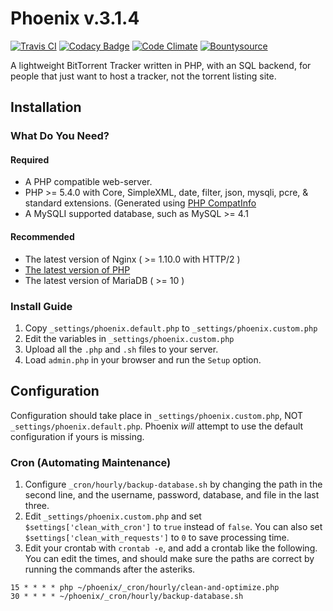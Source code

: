 # Phoenix v.3.1.4

[![Travis CI](https://travis-ci.org/eustasy/phoenix.svg?branch=master)](https://travis-ci.org/eustasy/phoenix)
[![Codacy Badge](https://api.codacy.com/project/badge/Grade/10f5af9881b4412093e91d68086fd468)](https://www.codacy.com/app/eustasy/phoenix)
[![Code Climate](https://codeclimate.com/github/eustasy/phoenix/badges/gpa.svg)](https://codeclimate.com/github/eustasy/phoenix)
[![Bountysource](https://www.bountysource.com/badge/tracker?tracker_id=10163092)](https://www.bountysource.com/teams/eustasy/issues?tracker_ids=10163092)

A lightweight BitTorrent Tracker written in PHP, with an SQL backend, for people that just want to host a tracker, not the torrent listing site.

## Installation

### What Do You Need?

#### Required
* A PHP compatible web-server.
* PHP >= 5.4.0 with Core, SimpleXML, date, filter, json, mysqli, pcre, & standard extensions. (Generated using [PHP CompatInfo](http://php5.laurent-laville.org/compatinfo/)
* A MySQLI supported database, such as MySQL >= 4.1

#### Recommended
* The latest version of Nginx  ( >= 1.10.0 with HTTP/2 )
* [The latest version of PHP](http://php.net/supported-versions.php)
* The latest version of MariaDB ( >= 10 )

### Install Guide
1. Copy `_settings/phoenix.default.php` to `_settings/phoenix.custom.php`
2. Edit the variables in `_settings/phoenix.custom.php`
2. Upload all the `.php` and `.sh` files to your server.
4. Load `admin.php` in your browser and run the `Setup` option.

## Configuration
Configuration should take place in `_settings/phoenix.custom.php`, NOT `_settings/phoenix.default.php`. Phoenix _will_ attempt to use the default configuration if yours is missing.

### Cron (Automating Maintenance)
1. Configure `_cron/hourly/backup-database.sh` by changing the path in the second line, and the username, password, database, and file in the last three.
2. Edit `_settings/phoenix.custom.php` and set `$settings['clean_with_cron']` to `true` instead of `false`. You can also set `$settings['clean_with_requests']` to `0` to save processing time.
3. Edit your crontab with `crontab -e`, and add a crontab like the following. You can edit the times, and should make sure the paths are correct by running the commands after the asteriks.
```
15 * * * * php ~/phoenix/_cron/hourly/clean-and-optimize.php
30 * * * * ~/phoenix/_cron/hourly/backup-database.sh
```
